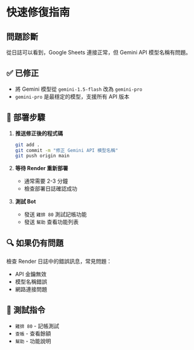 # 快速修復指南

## 問題診斷
從日誌可以看到，Google Sheets 連接正常，但 Gemini API 模型名稱有問題。

## ✅ 已修正
- 將 Gemini 模型從 `gemini-1.5-flash` 改為 `gemini-pro`
- `gemini-pro` 是最穩定的模型，支援所有 API 版本

## 🚀 部署步驟

1. **推送修正後的程式碼**
   ```bash
   git add .
   git commit -m "修正 Gemini API 模型名稱"
   git push origin main
   ```

2. **等待 Render 重新部署**
   - 通常需要 2-3 分鐘
   - 檢查部署日誌確認成功

3. **測試 Bot**
   - 發送 `雞排 80` 測試記帳功能
   - 發送 `幫助` 查看功能列表

## 🔍 如果仍有問題

檢查 Render 日誌中的錯誤訊息，常見問題：
- API 金鑰無效
- 模型名稱錯誤
- 網路連接問題

## 📝 測試指令
- `雞排 80` - 記帳測試
- `查帳` - 查看餘額
- `幫助` - 功能說明
